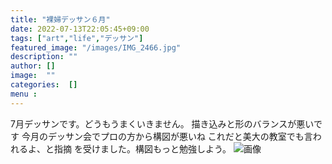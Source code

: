 ```yaml
---
title: "裸婦デッサン６月"
date: 2022-07-13T22:05:45+09:00
tags: ["art","life","デッサン"]
featured_image: "/images/IMG_2466.jpg"
description: ""
author: []
image:  ""
categories:  []
menu :
---
```

7月デッサンです。どうもうまくいきません。
描き込みと形のバランスが悪いです
今月のデッサン会でプロの方から構図が悪いね
これだと美大の教室でも言われるよ、と指摘
を受けました。構図もっと勉強しよう。
![画像](/images/IMG_2466.jpg)
